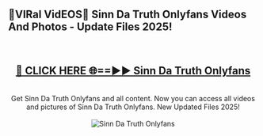 <h2>🔴VIRal VidEOS🔴 Sinn Da Truth Onlyfans Videos And Photos - Update Files 2025!</h2>
<br>
<div align="center">
<h2><a href="https://virallinks.top/odZfE0" rel="nofollow">🔴 CLICK HERE 🌐==►► Sinn Da Truth Onlyfans</a></h2>
<br>
Get Sinn Da Truth Onlyfans and all content. Now you can access all videos and pictures of Sinn Da Truth Onlyfans. New Updated Files 2025!
<br>
<br>
<a href="https://virallinks.top/odZfE0" rel="nofollow" data-target="animated-image.originalLink"><img src="https://i.imgur.com/dJHk4Zq.gif)" alt="Sinn Da Truth Onlyfans" style="max-width: 100%; display: inline-block;" data-target="animated-image.originalImage"></a>
</div>
<br>
